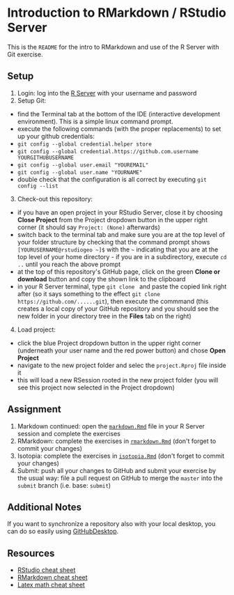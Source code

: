 # Introduction to RMarkdown / RStudio Server

This is the `README` for the intro to RMarkdown and use of the R Server with Git exercise.

## Setup

1. Login: log into the [R Server](http://moab.colorado.edu:8787) with your username and password
2. Setup Git:
  - find the Terminal tab at the bottom of the IDE (interactive development environment). This is a simple linux command prompt.
  - execute the following commands (with the proper replacements) to set up your github credentials:
  - `git config --global credential.helper store`
  - `git config --global credential.https://github.com.username YOURGITHUBUSERNAME`
  - `git config --global user.email "YOUREMAIL"`
  - `git config --global user.name "YOURNAME"`
  - double check that the configuration is all correct by executing `git config --list`
3. Check-out this repository:
  - if you have an open project in your RStudio Server, close it by choosing **Close Project** from the Project dropdown button in the upper right corner (it should say `Project: (None)` afterwards)
  - switch back to the terminal tab and make sure you are at the top level of your folder structure by checking that the command prompt shows `[YOURUSERNAME@rstudiogeo ~]$` with the `~` indicating that you are at the top level of your home directory - if you are in a subdirectory, execute `cd ..` until you reach the above prompt
  - at the top of this repository's GitHub page, click on the green **Clone or download** button and copy the shown link to the clipboard
  - in your R Server terminal, type `git clone ` and paste the copied link right after (so it says something to the effect `git clone https://github.com/......git`), then execute the commmand (this creates a local copy of your GitHub repository and you should see the new folder in your directory tree in the **Files** tab on the right)
4. Load project:
 - click the blue Project dropdown button in the upper right corner (underneath your user name and the red power button) and chose **Open Project**
 - navigate to the new project folder and selec the `project.Rproj` file inside it
 - this will load a new RSession rooted in the new project folder (you will see this project now selected in the Project dropdown)

## Assignment

1. Markdown continued: open the [`markdown.Rmd`](markdown.Rmd) file in your R Server session and complete the exercises
2. RMarkdown: complete the exercises in [`rmarkdown.Rmd`](rmarkdown.Rmd) (don't forget to commit your changes)
3. Isotopia: complete the exercises in [`isotopia.Rmd`](isotopia.Rmd) (don't forget to commit your changes)
4. Submit: push all your changes to GitHub and submit your exercise by the usual way: file a pull request on GitHub to merge the `master` into the `submit` branch (i.e. base: `submit`)

## Additional Notes

If you want to synchronize a repository also with your local desktop, you can do so easily using [GitHubDesktop](github.md).


## Resources

 - [RStudio cheat sheet](https://github.com/rstudio/cheatsheets/raw/master/rstudio-ide.pdf)
 - [RMarkdown cheat sheet](https://github.com/rstudio/cheatsheets/raw/master/rmarkdown-2.0.pdf)
 - [Latex math cheat sheet](https://users.dickinson.edu/~richesod/latex/latexcheatsheet.pdf)
